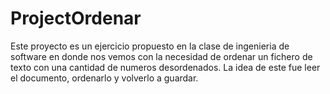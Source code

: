 # ProjectOrdenar
Este proyecto es un ejercicio propuesto en la clase de ingenieria de software en donde nos vemos con la necesidad de ordenar un fichero de texto con una cantidad de numeros desordenados. La idea de este fue leer el documento, ordenarlo y volverlo a guardar.

